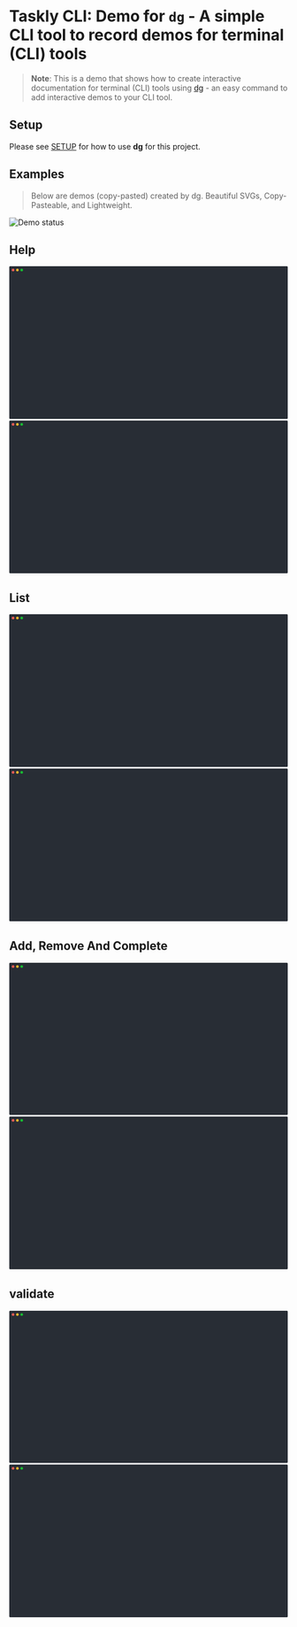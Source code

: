 # Taskly CLI: Demo for `dg` - A simple CLI tool to record demos for terminal (CLI) tools

> **Note**: This is a demo that shows how to create interactive documentation for terminal (CLI) tools using [dg](https://github.com/DeepGuide-Ai/dg) - an easy command to add interactive demos to your CLI tool.

## Setup

Please see [SETUP](SETUP.md) for how to use **dg** for this project.

## Examples

> Below are demos (copy-pasted) created by dg. Beautiful SVGs, Copy-Pasteable, and Lightweight.

<!-- Self-testing badge (remove if not using CI yet) -->
![Demo status](https://github.com/DeepGuide-Ai/dg-demo/actions/workflows/dg-validate.yml/badge.svg)


## Help

<!--Remove one image if your site handles dark-mode automatically-->
![Help - light](/.dg/svg/help-light.svg#gh-light-mode-only)
![Help - dark](/.dg/svg/help-dark.svg#gh-dark-mode-only)


## List

<!--Remove one image if your site handles dark-mode automatically-->
![List - light](/.dg/svg/list-light.svg#gh-light-mode-only)
![List - dark](/.dg/svg/list-dark.svg#gh-dark-mode-only)



## Add, Remove And Complete

<!--Remove one image if your site handles dark-mode automatically-->
![Add - light](/.dg/svg/add-light.svg#gh-light-mode-only)
![Add - dark](/.dg/svg/add-dark.svg#gh-dark-mode-only)


## validate

<!--Remove one image if your site handles dark-mode automatically-->
![validate - light](/.dg/svg/validate-light.svg#gh-light-mode-only)
![validate - dark](/.dg/svg/validate-dark.svg#gh-dark-mode-only)


